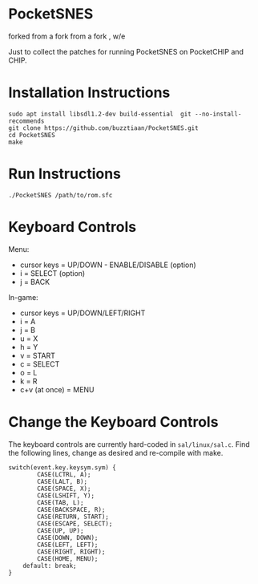 # PocketSNES

forked from a fork from a fork , w/e

Just to collect the patches for running PocketSNES on PocketCHIP and CHIP.

# Installation Instructions

```
sudo apt install libsdl1.2-dev build-essential  git --no-install-recommends
git clone https://github.com/buzztiaan/PocketSNES.git
cd PocketSNES
make
```

# Run Instructions

```
./PocketSNES /path/to/rom.sfc
```

# Keyboard Controls

Menu:
* cursor keys = UP/DOWN - ENABLE/DISABLE (option)
* i = SELECT (option)
* j = BACK

In-game:
* cursor keys = UP/DOWN/LEFT/RIGHT
* i = A
* j = B
* u = X
* h = Y 
* v = START
* c = SELECT
* o = L
* k = R
* c+v (at once) = MENU

# Change the Keyboard Controls

The keyboard controls are currently hard-coded in `sal/linux/sal.c`. Find the following lines, change as desired and re-compile with make. 

```
switch(event.key.keysym.sym) {
		CASE(LCTRL, A);
		CASE(LALT, B);
		CASE(SPACE, X);
		CASE(LSHIFT, Y);
		CASE(TAB, L);
		CASE(BACKSPACE, R);
		CASE(RETURN, START);
		CASE(ESCAPE, SELECT);
		CASE(UP, UP);
		CASE(DOWN, DOWN);
		CASE(LEFT, LEFT);
		CASE(RIGHT, RIGHT);
		CASE(HOME, MENU);
    default: break;
}
```
